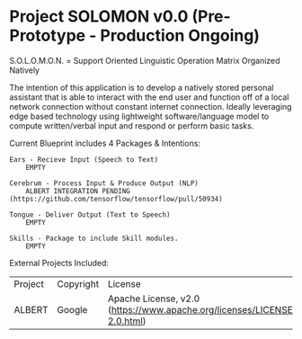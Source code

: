 # Project SOLOMON v0.0 (Pre-Prototype - Production Ongoing)

S.O.L.O.M.O.N. = Support Oriented Linguistic Operation Matrix Organized Natively

The intention of this application is to develop a natively stored personal assistant that is able to interact with the end user and function off of a local network connection without constant internet connection. Ideally leveraging edge based technology using lightweight software/language model to compute written/verbal input and respond or perform basic tasks.

Current Blueprint includes 4 Packages & Intentions:

    Ears - Recieve Input (Speech to Text)
        EMPTY

    Cerebrum - Process Input & Produce Output (NLP)
        ALBERT INTEGRATION PENDING (https://github.com/tensorflow/tensorflow/pull/50934)

    Tongue - Deliver Output (Text to Speech)
        EMPTY

    Skills - Package to include Skill modules.
        EMPTY

External Projects Included:
     <table>
          <tr>
               <td>Project</td>
               <td>Copyright</td>
               <td>License</td>
          </tr>
          <tr>
               <td>ALBERT</td>
               <td>Google</td>
               <td>Apache License, v2.0 (https://www.apache.org/licenses/LICENSE-2.0.html)</td>
          </tr>
     </table>
    
